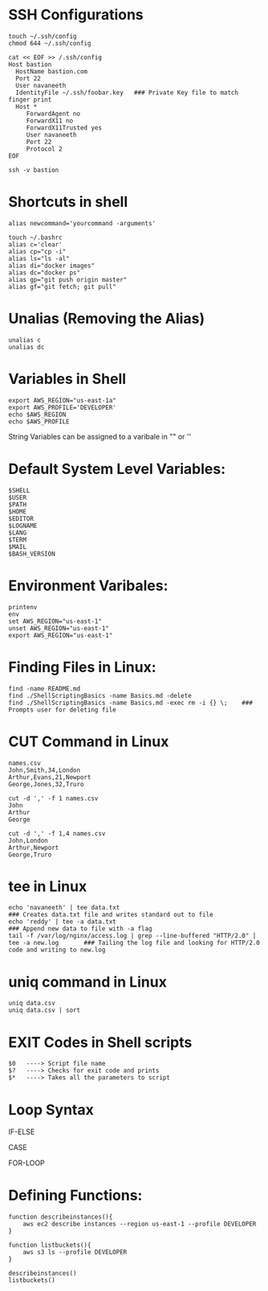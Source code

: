 
# SSH Configurations

```
touch ~/.ssh/config
chmod 644 ~/.ssh/config

cat << EOF >> /.ssh/config
Host bastion
  HostName bastion.com
  Port 22
  User navaneeth
  IdentityFile ~/.ssh/foobar.key   ### Private Key file to match finger print
  Host *
     ForwardAgent no
     ForwardX11 no
     ForwardX11Trusted yes
     User navaneeth
     Port 22
     Protocol 2
EOF
```

```
ssh -v bastion
```

# Shortcuts in shell

```
alias newcommand='yourcommand -arguments'
```

```
touch ~/.bashrc
alias c='clear'
alias cp="cp -i"
alias ls="ls -al"
alias di="docker images"
alias dc="docker ps"
alias gp="git push origin master"
alias gf="git fetch; git pull"
```

# Unalias (Removing the Alias)
```
unalias c
unalias dc
```

# Variables in Shell

```
export AWS_REGION="us-east-1a"
export AWS_PROFILE='DEVELOPER'
echo $AWS_REGION
echo $AWS_PROFILE
```
String Variables can be assigned to a varibale in "" or ''


# Default System Level Variables:
```
$SHELL
$USER
$PATH
$HOME
$EDITOR
$LOGNAME
$LANG
$TERM
$MAIL
$BASH_VERSION
```

# Environment Varibales:
```
printenv
env
set AWS_REGION="us-east-1" 
unset AWS_REGION="us-east-1"
export AWS_REGION="us-east-1"
```

# Finding Files in Linux:

```
find -name README.md
find ./ShellScriptingBasics -name Basics.md -delete
find ./ShellScriptingBasics -name Basics.md -exec rm -i {} \;    ### Prompts user for deleting file

```
# CUT Command in Linux

``` 
names.csv
John,Smith,34,London
Arthur,Evans,21,Newport
George,Jones,32,Truro
```

```
cut -d ',' -f 1 names.csv
John
Arthur  
George
```

```
cut -d ',' -f 1,4 names.csv
John,London
Arthur,Newport
George,Truro
```
# tee in Linux

```
echo 'navaneeth' | tee data.txt                                                            ### Creates data.txt file and writes standard out to file 
echo 'reddy' | tee -a data.txt                                                             ### Append new data to file with -a flag
tail -f /var/log/nginx/access.log | grep --line-buffered "HTTP/2.0" | tee -a new.log       ### Tailing the log file and looking for HTTP/2.0 code and writing to new.log

```
# uniq command in Linux
```
uniq data.csv 
uniq data.csv | sort 
```

# EXIT Codes in Shell scripts

```
$0   ----> Script file name
$?   ----> Checks for exit code and prints
$*   ----> Takes all the parameters to script
```
# Loop Syntax

IF-ELSE

CASE

FOR-LOOP

# Defining Functions:

```
function describeinstances(){
    aws ec2 describe instances --region us-east-1 --profile DEVELOPER
}

function listbuckets(){
    aws s3 ls --profile DEVELOPER
}

describeinstances()
listbuckets()

```